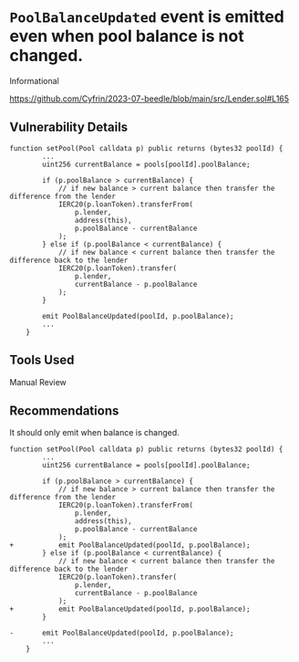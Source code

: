 # `PoolBalanceUpdated` event is emitted even when pool balance is not changed.

Informational

https://github.com/Cyfrin/2023-07-beedle/blob/main/src/Lender.sol#L165

## Vulnerability Details
```solidity
function setPool(Pool calldata p) public returns (bytes32 poolId) {
        ...
        uint256 currentBalance = pools[poolId].poolBalance;

        if (p.poolBalance > currentBalance) {
            // if new balance > current balance then transfer the difference from the lender
            IERC20(p.loanToken).transferFrom(
                p.lender,
                address(this),
                p.poolBalance - currentBalance
            );
        } else if (p.poolBalance < currentBalance) {
            // if new balance < current balance then transfer the difference back to the lender
            IERC20(p.loanToken).transfer(
                p.lender,
                currentBalance - p.poolBalance
            );
        }

        emit PoolBalanceUpdated(poolId, p.poolBalance);
        ...
    }
```

## Tools Used
Manual Review

## Recommendations
It should only emit when balance is changed.

```solidity
function setPool(Pool calldata p) public returns (bytes32 poolId) {
        ...
        uint256 currentBalance = pools[poolId].poolBalance;

        if (p.poolBalance > currentBalance) {
            // if new balance > current balance then transfer the difference from the lender
            IERC20(p.loanToken).transferFrom(
                p.lender,
                address(this),
                p.poolBalance - currentBalance
            );
+           emit PoolBalanceUpdated(poolId, p.poolBalance);
        } else if (p.poolBalance < currentBalance) {
            // if new balance < current balance then transfer the difference back to the lender
            IERC20(p.loanToken).transfer(
                p.lender,
                currentBalance - p.poolBalance
            );
+           emit PoolBalanceUpdated(poolId, p.poolBalance);
        }

-       emit PoolBalanceUpdated(poolId, p.poolBalance);
        ...
    }
```
